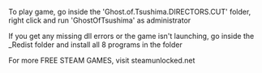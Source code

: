 To play game, go inside the 'Ghost.of.Tsushima.DIRECTORS.CUT' folder, right click and run 'GhostOfTsushima' as administrator

If you get any missing dll errors or the game isn't launching, go inside the _Redist folder and install all 8 programs in the folder

For more FREE STEAM GAMES, visit steamunlocked.net
